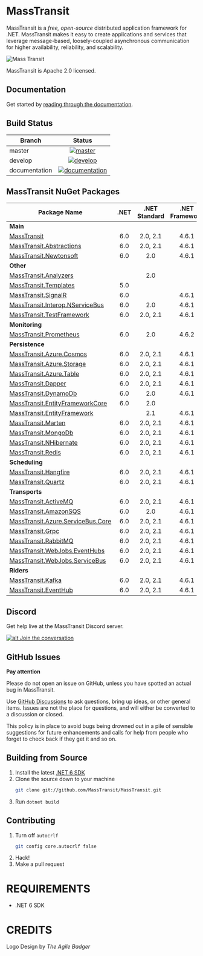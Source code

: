 MassTransit
===========

MassTransit is a _free, open-source_ distributed application framework for .NET. MassTransit makes it easy to create applications and services that leverage message-based, loosely-coupled asynchronous communication for higher availability, reliability, and scalability.

![Mass Transit](https://avatars2.githubusercontent.com/u/317796?s=200&v=4 "Mass Transit")

MassTransit is Apache 2.0 licensed.

## Documentation

Get started by [reading through the documentation](https://masstransit-project.com/).

Build Status
------------

| Branch        |                                                                                                Status                                                                                                |
|---------------|:----------------------------------------------------------------------------------------------------------------------------------------------------------------------------------------------------:|
| master        |    [![master](https://github.com/MassTransit/MassTransit/actions/workflows/build.yml/badge.svg?branch=master&event=push)](https://github.com/MassTransit/MassTransit/actions/workflows/build.yml)    |
| develop       |   [![develop](https://github.com/MassTransit/MassTransit/actions/workflows/build.yml/badge.svg?branch=develop&event=push)](https://github.com/MassTransit/MassTransit/actions/workflows/build.yml)   |
| documentation | [![documentation](https://github.com/MassTransit/MassTransit/actions/workflows/docs.yml/badge.svg?branch=develop&event=push)](https://github.com/MassTransit/MassTransit/actions/workflows/docs.yml) |

MassTransit NuGet Packages
---------------------------

| Package Name                                                    | .NET | .NET Standard | .NET Framework |
|-----------------------------------------------------------------|:----:|:-------------:|:--------------:|
| **Main**                                                        |      |               |                |
| [MassTransit][MassTransit.nuget]                                | 6.0  |   2.0, 2.1    |     4.6.1      |
| [MassTransit.Abstractions][MassTransitAbstractions.nuget]       | 6.0  |   2.0, 2.1    |     4.6.1      |
| [MassTransit.Newtonsoft][MassTransitNewtonsoft.nuget]           | 6.0  |      2.0      |     4.6.1      |
| **Other**                                                       |      |               |                |
| [MassTransit.Analyzers][Analyzers.nuget]                        |      |      2.0      |                |
| [MassTransit.Templates][Templates.nuget]                        | 5.0  |               |                |
| [MassTransit.SignalR][SignalR.nuget]                            | 6.0  |               |     4.6.1      |
| [MassTransit.Interop.NServiceBus][MassTransitNServiceBus.nuget] | 6.0  |      2.0      |     4.6.1      |
| [MassTransit.TestFramework][TestFramework.nuget]                | 6.0  |   2.0, 2.1    |     4.6.1      |
| **Monitoring**                                                  |      |               |                |
| [MassTransit.Prometheus][Prometheus.nuget]                      | 6.0  |      2.0      |     4.6.2      |
| **Persistence**                                                 |      |               |                |
| [MassTransit.Azure.Cosmos][Cosmos.nuget]                        | 6.0  |   2.0, 2.1    |     4.6.1      |
| [MassTransit.Azure.Storage][AzureStorage.nuget]                 | 6.0  |   2.0, 2.1    |     4.6.1      |
| [MassTransit.Azure.Table][AzureTable.nuget]                     | 6.0  |   2.0, 2.1    |     4.6.1      |
| [MassTransit.Dapper][Dapper.nuget]                              | 6.0  |   2.0, 2.1    |     4.6.1      |
| [MassTransit.DynamoDb][DynamoDb.nuget]                          | 6.0  |      2.0      |     4.6.1      |
| [MassTransit.EntityFrameworkCore][EFCore.nuget]                 | 6.0  |      2.0      |                |
| [MassTransit.EntityFramework][EF.nuget]                         |      |      2.1      |     4.6.1      |     
| [MassTransit.Marten][Marten.nuget]                              | 6.0  |   2.0, 2.1    |     4.6.1      |
| [MassTransit.MongoDb][MongoDb.nuget]                            | 6.0  |   2.0, 2.1    |     4.6.1      |
| [MassTransit.NHibernate][NHibernate.nuget]                      | 6.0  |   2.0, 2.1    |     4.6.1      |
| [MassTransit.Redis][Redis.nuget]                                | 6.0  |   2.0, 2.1    |     4.6.1      |
| **Scheduling**                                                  |      |               |                |
| [MassTransit.Hangfire][Hangfire.nuget]                          | 6.0  |   2.0, 2.1    |     4.6.1      |
| [MassTransit.Quartz][Quartz.nuget]                              | 6.0  |   2.0, 2.1    |     4.6.1      |
| **Transports**                                                  |      |               |                |
| [MassTransit.ActiveMQ][ActiveMQ.nuget]                          | 6.0  |   2.0, 2.1    |     4.6.1      |
| [MassTransit.AmazonSQS][AmazonSQS.nuget]                        | 6.0  |      2.0      |     4.6.1      |
| [MassTransit.Azure.ServiceBus.Core][AzureSbCore.nuget]          | 6.0  |   2.0, 2.1    |     4.6.1      |
| [MassTransit.Grpc][Grpc.nuget]                                  | 6.0  |   2.0, 2.1    |     4.6.1      |
| [MassTransit.RabbitMQ][RabbitMQ.nuget]                          | 6.0  |   2.0, 2.1    |     4.6.1      |
| [MassTransit.WebJobs.EventHubs][EventHubs.nuget]                | 6.0  |   2.0, 2.1    |     4.6.1      |
| [MassTransit.WebJobs.ServiceBus][AzureFunc.nuget]               | 6.0  |   2.0, 2.1    |     4.6.1      |
| **Riders**                                                      |      |               |                |
| [MassTransit.Kafka][Kafka.nuget]                                | 6.0  |   2.0, 2.1    |     4.6.1      |
| [MassTransit.EventHub][EventHub.nuget]                          | 6.0  |   2.0, 2.1    |     4.6.1      |

## Discord 

Get help live at the MassTransit Discord server.

[![alt Join the conversation](https://img.shields.io/discord/682238261753675864.svg "Discord")](https://discord.gg/rNpQgYn)

## GitHub Issues

**Pay attention**

Please do not open an issue on GitHub, unless you have spotted an actual bug in MassTransit. 

Use [GitHub Discussions](https://github.com/MassTransit/MassTransit/discussions) to ask questions, bring up ideas, or other general items. Issues are not the place for questions, and will either be converted to a discussion or closed.

This policy is in place to avoid bugs being drowned out in a pile of sensible suggestions for future 
enhancements and calls for help from people who forget to check back if they get it and so on.

## Building from Source

 1. Install the latest [.NET 6 SDK](https://dotnet.microsoft.com/en-us/download/dotnet/6.0)
 2. Clone the source down to your machine<br/>
    ```bash
    git clone git://github.com/MassTransit/MassTransit.git
    ```
 3. Run `dotnet build`

## Contributing

 1. Turn off `autocrlf`
    ```bash
    git config core.autocrlf false
    ```
 2. Hack!
 3. Make a pull request
 
# REQUIREMENTS
* .NET 6 SDK

# CREDITS
Logo Design by _The Agile Badger_

[MassTransit.nuget]: https://www.nuget.org/packages/MassTransit
[MassTransitAbstractions.nuget]: https://www.nuget.org/packages/MassTransit.Abstractions
[MassTransitNewtonsoft.nuget]: https://www.nuget.org/packages/MassTransit.Newtonsoft
[MassTransitNServiceBus.nuget]: https://www.nuget.org/packages/MassTransit.Interop.NServiceBus
[Analyzers.nuget]: https://www.nuget.org/packages/MassTransit.Analyzers
[Templates.nuget]: https://www.nuget.org/packages/MassTransit.Templates
[SignalR.nuget]: https://www.nuget.org/packages/MassTransit.SignalR
[TestFramework.nuget]: https://www.nuget.org/packages/MassTransit.TestFramework

[Prometheus.nuget]: https://www.nuget.org/packages/MassTransit.Prometheus

[Cosmos.nuget]: https://www.nuget.org/packages/MassTransit.Azure.Cosmos
[AzureStorage.nuget]: https://www.nuget.org/packages/MassTransit.Azure.Storage
[AzureTable.nuget]: https://www.nuget.org/packages/MassTransit.Azure.Table
[Dapper.nuget]: https://www.nuget.org/packages/MassTransit.DapperIntegration
[DynamoDb.nuget]: https://www.nuget.org/packages/MassTransit.DynamoDb
[EFCore.nuget]: https://www.nuget.org/packages/MassTransit.EntityFrameworkCore
[EF.nuget]: https://www.nuget.org/packages/MassTransit.EntityFramework
[Marten.nuget]: https://www.nuget.org/packages/MassTransit.Marten
[MongoDb.nuget]: https://www.nuget.org/packages/MassTransit.MongoDb
[NHibernate.nuget]: https://www.nuget.org/packages/MassTransit.NHibernate
[Redis.nuget]: https://www.nuget.org/packages/MassTransit.Redis

[Hangfire.nuget]: https://www.nuget.org/packages/MassTransit.Hangfire
[Quartz.nuget]: https://www.nuget.org/packages/MassTransit.Quartz

[ActiveMQ.nuget]: https://www.nuget.org/packages/MassTransit.ActiveMQ
[AmazonSQS.nuget]: https://www.nuget.org/packages/MassTransit.AmazonSQS
[AzureSbCore.nuget]: https://www.nuget.org/packages/MassTransit.Azure.ServiceBus.Core
[Grpc.nuget]: https://www.nuget.org/packages/MassTransit.Grpc
[RabbitMQ.nuget]: https://www.nuget.org/packages/MassTransit.RabbitMQ
[EventHubs.nuget]: https://www.nuget.org/packages/MassTransit.WebJobs.EventHubs
[AzureFunc.nuget]: https://www.nuget.org/packages/MassTransit.WebJobs.ServiceBus

[Kafka.nuget]: https://www.nuget.org/packages/MassTransit.Kafka
[EventHub.nuget]: https://www.nuget.org/packages/MassTransit.EventHub
